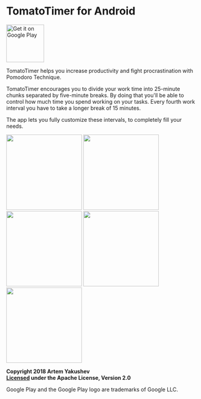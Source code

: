 # TomatoTimer for Android

<a href='https://play.google.com/store/apps/details?id=artem122ya.tomatotimer'><img height="100" alt='Get it on Google Play' src='https://play.google.com/intl/en_us/badges/images/generic/en_badge_web_generic.png'/></a>

TomatoTimer helps you increase productivity and fight procrastination with Pomodoro Technique.

TomatoTimer encourages you to divide your work time into 25-minute chunks separated by five-minute breaks. By doing that you'll be able to control how much time you spend working on your tasks. 
Every fourth work interval you have to take a longer break of 15 minutes.

The app lets you fully customize these intervals, to completely fill your needs.


<p align="left">
  <img src="https://user-images.githubusercontent.com/25901464/38814619-91db7c00-419a-11e8-9451-8f970aabd0e0.png" width="200"/>
  <img src="https://user-images.githubusercontent.com/25901464/38814623-949ee8aa-419a-11e8-86df-e311610c32c5.png" width="200"/>
  <img src="https://user-images.githubusercontent.com/25901464/38814627-967963d0-419a-11e8-8f1b-f57ced8e83db.png" width="200"/>
  <img src="https://user-images.githubusercontent.com/25901464/38814630-992184b4-419a-11e8-9035-eb8a56ce6c6f.png" width="200"/>
  <img src="https://user-images.githubusercontent.com/25901464/38814633-9b27f9e6-419a-11e8-95d1-957525feb916.png" height="200"/>
</p>




<b>Copyright 2018 Artem Yakushev  
[Licensed](https://github.com/artem122ya/TomatoTimer-Android/blob/master/LICENSE) under the Apache License, Version 2.0</b>

Google Play and the Google Play logo are trademarks of Google LLC.
